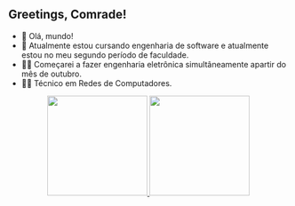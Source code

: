 ## Greetings, Comrade!

- 👋 Olá, mundo!
- 👀 Atualmente estou cursando engenharia de software e atualmente estou no meu segundo período de faculdade.
- 👨‍💻 Começarei a fazer engenharia eletrônica simultâneamente apartir do mês de outubro.
- 👨‍🔧 Técnico em Redes de Computadores.

<div align="center">
  <a href="https://github.com/iNahoy">
  <img height="180em" src="https://github-readme-stats.vercel.app/api?username=iNahoy&show_icons=true&theme=highcontrast&include_all_commits=true&count_private=true"/>
  <img height="180em" src="https://github-readme-stats.vercel.app/api/top-langs/?username=iNahoy&layout=compact&langs_count=9&theme=highcontrast"/>
</div>
